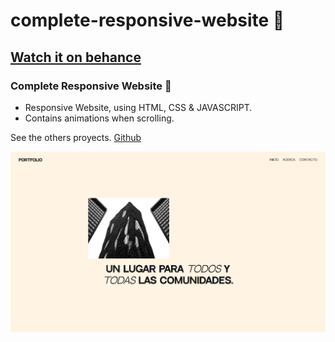 # complete-responsive-website 📳
## [Watch it on behance](https://www.behance.net/soyrafaelalexander)
###  Complete Responsive Website 📳

- Responsive Website, using HTML, CSS & JAVASCRIPT.
- Contains animations when scrolling.

See the others proyects. [Github](https://github.com/noesrafa)

![website](/preview.png)
